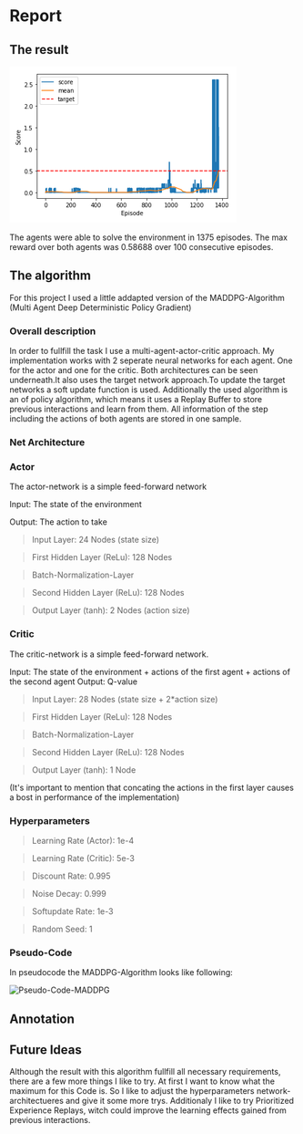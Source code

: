 # Report

## The result

![Plot of rewards](Pictures/Performance.png)

The agents were able to solve the environment in 1375 episodes. The max reward over both agents was 0.58688 over 100 consecutive episodes.

## The algorithm

For this project I used a little addapted version of the MADDPG-Algorithm (Multi Agent Deep Deterministic Policy Gradient)

### Overall description

In order to fullfill the task I use a multi-agent-actor-critic approach. My implementation works with 2 seperate neural networks for each agent. One for the actor 
and one for the critic. Both architectures can be seen underneath.It also uses the target network approach.To update the target networks a soft update function is used.
Additionally the used algorithm is an of policy algorithm, which means it uses a Replay Buffer to store previous interactions and learn from them. All information of the step including the actions of both agents are stored in one sample.

### Net Architecture

### Actor

The actor-network is a simple feed-forward network

Input: The state of the environment

Output: The action to take

>Input Layer: 24 Nodes (state size)

>First Hidden Layer (ReLu): 128 Nodes

>Batch-Normalization-Layer

>Second Hidden Layer (ReLu): 128 Nodes

>Output Layer (tanh): 2 Nodes (action size)

### Critic

The critic-network is a simple feed-forward network.

Input: The state of the environment + actions of the first agent + actions of the second agent
Output: Q-value

>Input Layer: 28 Nodes (state size + 2*action size)

>First Hidden Layer (ReLu): 128 Nodes

>Batch-Normalization-Layer

>Second Hidden Layer (ReLu): 128 Nodes

>Output Layer (tanh): 1 Node

(It's important to mention that concating the actions in the first layer causes a bost in performance of the implementation)

### Hyperparameters

>Learning Rate (Actor):   1e-4

>Learning Rate (Critic):  5e-3

>Discount Rate:           0.995

>Noise Decay:             0.999

>Softupdate Rate:         1e-3

>Random Seed:             1

### Pseudo-Code

In pseudocode the MADDPG-Algorithm looks like following:

![Pseudo-Code-MADDPG](Pseudo_Code_MADDPG.png)

## Annotation



## Future Ideas

Although the result with this algorithm fullfill all necessary requirements, there are a few more things I like to try. At first I want to know what the maximum for this Code is. So I like to adjust the hyperparameters network-architectueres and give it some more trys. Additionaly I like to try Prioritized Experience Replays, witch could improve the learning effects gained from previous interactions.

